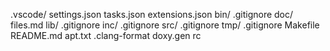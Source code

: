 .vscode/
    settings.json
    tasks.json
    extensions.json
bin/
    .gitignore
doc/
    files.md
lib/
    .gitignore
inc/
    .gitignore
src/
    .gitignore
tmp/
    .gitignore
Makefile
README.md
apt.txt
.clang-format
doxy.gen
rc

